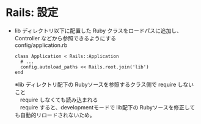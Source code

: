 # Rails: 設定

* lib ディレクトリ以下に配置した Ruby クラスをロードパスに追加し、Controller などから参照できるようにする  
  config/application.rb  
  ```
  class Application < Rails::Application
    # ...
    config.autoload_paths << Rails.root.join('lib')
  end
  ```
  ※lib ディレクトリ配下の Rubyソースを参照するクラス側で require しないこと  
  　require しなくても読み込まれる  
  　require すると、developmentモードで lib配下の Rubyソースを修正しても自動的リロードされないため。

